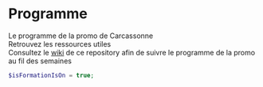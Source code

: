 # Programme
Le programme de la promo de Carcassonne 
<br/> Retrouvez les ressources utiles
<br/>Consultez le <a href="https://github.com/Simplon-Carcassonne/Programme/wiki" >wiki</a> de ce repository afin de suivre le programme de la promo au fil des semaines

```php
$isFormationIsOn = true;
```
